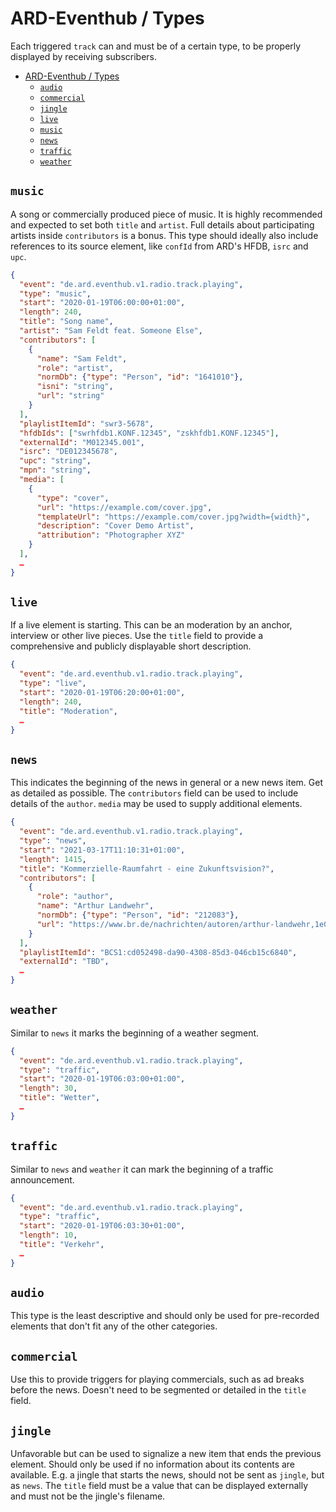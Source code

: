 # ARD-Eventhub / Types

Each triggered `track` can and must be of a certain type, to be properly displayed by receiving subscribers.

- [ARD-Eventhub / Types](#ard-eventhub--types)
  - [`audio`](#audio)
  - [`commercial`](#commercial)
  - [`jingle`](#jingle)
  - [`live`](#live)
  - [`music`](#music)
  - [`news`](#news)
  - [`traffic`](#traffic)
  - [`weather`](#weather)


## `music`

A song or commercially produced piece of music. It is highly recommended and expected to set both `title` and `artist`. Full details about participating artists inside `contributors` is a bonus. This type should ideally also include references to its source element, like `confId` from ARD's HFDB, `isrc` and `upc`.

```json
{
  "event": "de.ard.eventhub.v1.radio.track.playing",
  "type": "music",
  "start": "2020-01-19T06:00:00+01:00",
  "length": 240,
  "title": "Song name",
  "artist": "Sam Feldt feat. Someone Else",
  "contributors": [
    {
      "name": "Sam Feldt",
      "role": "artist",
      "normDb": {"type": "Person", "id": "1641010"},
      "isni": "string",
      "url": "string"
    }
  ],
  "playlistItemId": "swr3-5678",
  "hfdbIds": ["swrhfdb1.KONF.12345", "zskhfdb1.KONF.12345"],
  "externalId": "M012345.001",
  "isrc": "DE012345678",
  "upc": "string",
  "mpn": "string",
  "media": [
    {
      "type": "cover",
      "url": "https://example.com/cover.jpg",
      "templateUrl": "https://example.com/cover.jpg?width={width}",
      "description": "Cover Demo Artist",
      "attribution": "Photographer XYZ"
    }
  ],
  … 
}
```

## `live`

If a live element is starting. This can be an moderation by an anchor, interview or other live pieces. Use the `title` field to provide a comprehensive and publicly displayable short description.

```json
{
  "event": "de.ard.eventhub.v1.radio.track.playing",
  "type": "live",
  "start": "2020-01-19T06:20:00+01:00",
  "length": 240,
  "title": "Moderation",
  … 
}
```

## `news`

This indicates the beginning of the news in general or a new news item. Get as detailed as possible. The `contributors` field can be used to include details of the `author`. `media` may be used to supply additional elements.

```json
{
  "event": "de.ard.eventhub.v1.radio.track.playing",
  "type": "news",
  "start": "2021-03-17T11:10:31+01:00",
  "length": 1415,
  "title": "Kommerzielle-Raumfahrt - eine Zukunftsvision?",
  "contributors": [
    {
      "role": "author",
      "name": "Arthur Landwehr",
      "normDb": {"type": "Person", "id": "212083"},
      "url": "https://www.br.de/nachrichten/autoren/arthur-landwehr,1e00eef2-ccc3-4250-9611-13436160c8b5"
    }
  ],
  "playlistItemId": "BCS1:cd052498-da90-4308-85d3-046cb15c6840",
  "externalId": "TBD",
  … 
}
```

## `weather`

Similar to `news` it marks the beginning of a weather segment.

```json
{
  "event": "de.ard.eventhub.v1.radio.track.playing",
  "type": "traffic",
  "start": "2020-01-19T06:03:00+01:00",
  "length": 30,
  "title": "Wetter",
  … 
}
```

## `traffic`

Similar to `news` and `weather` it can mark the beginning of a traffic announcement.

```json
{
  "event": "de.ard.eventhub.v1.radio.track.playing",
  "type": "traffic",
  "start": "2020-01-19T06:03:30+01:00",
  "length": 10,
  "title": "Verkehr",
  … 
}
```

## `audio`

This type is the least descriptive and should only be used for pre-recorded elements that don't fit any of the other categories.

## `commercial`

Use this to provide triggers for playing commercials, such as ad breaks before the news. Doesn't need to be segmented or detailed in the `title` field.

## `jingle`

Unfavorable but can be used to signalize a new item that ends the previous element. Should only be used if no information about its contents are available. E.g. a jingle that starts the news, should not be sent as `jingle`, but as `news`. The `title` field must be a value that can be displayed externally and must not be the jingle's filename.


